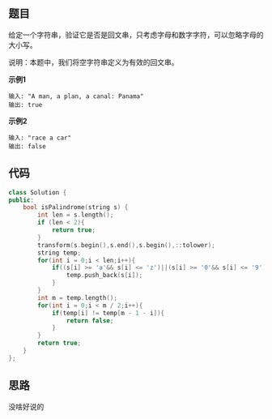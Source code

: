 ## 题目
给定一个字符串，验证它是否是回文串，只考虑字母和数字字符，可以忽略字母的大小写。

说明：本题中，我们将空字符串定义为有效的回文串。

**示例1**
```
输入: "A man, a plan, a canal: Panama"
输出: true
```

**示例2**
```
输入: "race a car"
输出: false
```

## 代码
```C++
class Solution {
public:
    bool isPalindrome(string s) {
        int len = s.length();
        if (len < 2){
            return true;
        }
        transform(s.begin(),s.end(),s.begin(),::tolower);
        string temp;
        for(int i = 0;i < len;i++){
            if((s[i] >= 'a'&& s[i] <= 'z')||(s[i] >= '0'&& s[i] <= '9')){
                temp.push_back(s[i]);
            }
        }
        int m = temp.length();
        for(int i = 0;i < m / 2;i++){
            if(temp[i] != temp[m - 1 - i]){
                return false;
            }
        }
        return true;
    }
};
```
## 思路

没啥好说的